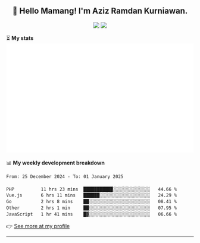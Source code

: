 <h2 align="center">👋 Hello Mamang! I'm Aziz Ramdan Kurniawan.</h2>  
<p align="center">
  <img src="https://komarev.com/ghpvc/?username=azizramdan">
  <img src="https://wakatime.com/badge/user/90056fa0-4c31-4eca-954e-2a3ac05896f9.svg">
</p>
    
⏳ **My stats**  
![](https://raw.githubusercontent.com/azizramdan/github-stats/master/generated/overview.svg#gh-dark-mode-only)

📊 **My weekly development breakdown**
<!--START_SECTION:waka-->

```txt
From: 25 December 2024 - To: 01 January 2025

PHP          11 hrs 23 mins  ███████████░░░░░░░░░░░░░░   44.66 %
Vue.js       6 hrs 11 mins   ██████░░░░░░░░░░░░░░░░░░░   24.29 %
Go           2 hrs 8 mins    ██░░░░░░░░░░░░░░░░░░░░░░░   08.41 %
Other        2 hrs 1 min     ██░░░░░░░░░░░░░░░░░░░░░░░   07.95 %
JavaScript   1 hr 41 mins    █▓░░░░░░░░░░░░░░░░░░░░░░░   06.66 %
```

<!--END_SECTION:waka-->
👉 [See more at my profile](https://wakatime.com/@azizramdan)
***
